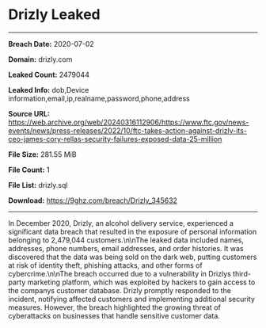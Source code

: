 # Drizly Leaked

------------
**Breach Date:** 2020-07-02

**Domain:** drizly.com

**Leaked Count:** 2479044

**Leaked Info:** dob,Device information,email,ip,realname,password,phone,address

**Source URL:** https://web.archive.org/web/20240316112906/https://www.ftc.gov/news-events/news/press-releases/2022/10/ftc-takes-action-against-drizly-its-ceo-james-cory-rellas-security-failures-exposed-data-25-million

**File Size:** 281.55 MiB

**File Count:** 1

**File List:** drizly.sql

**Download:** https://9ghz.com/breach/Drizly_345632

------------
In December 2020, Drizly, an alcohol delivery service, experienced a significant data breach that resulted in the exposure of personal information belonging to 2,479,044 customers.\n\nThe leaked data included names, addresses, phone numbers, email addresses, and order histories. It was discovered that the data was being sold on the dark web, putting customers at risk of identity theft, phishing attacks, and other forms of cybercrime.\n\nThe breach occurred due to a vulnerability in Drizlys third-party marketing platform, which was exploited by hackers to gain access to the companys customer database. Drizly promptly responded to the incident, notifying affected customers and implementing additional security measures. However, the breach highlighted the growing threat of cyberattacks on businesses that handle sensitive customer data.
